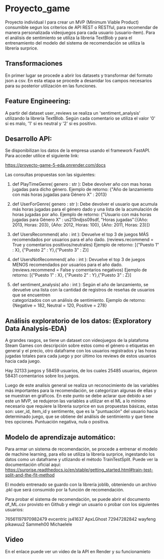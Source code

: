# Proyecto_game
Proyecto individual I para crear un MVP (Minimum Viable Product) consumible segun los criterios de API REST o RESTful, para recomendar de manera personalizada videojuegos para cada usuario (usuario-item). Para el análisis de sentimiento se utiliza la libreria TextBlob y para el entrenamiento del modelo del sistema de recomendación se utiliza la librería surprice. 

## Transformaciones
En primer lugar se procede a abrir los datasets y transformar del formato json a csv. En esta etapa se procede a desanidar los campos necesarios para su posterior utilización en las funciones. 

## Feature Engineering: 
A partir del dataset user_reviews se realiza un 'sentiment_analysis' utilizando la librería TextBlob. Según cada comentario se utiliza el valor '0' si es malo, '1' si es neutral y '2' si es positivo. 

## Desarrollo API: 
Se disponibilizan los datos de la empresa usando el framework FastAPI. Para acceder utilice el siguiente link:

https://proyecto-game-5-eda.onrender.com/docs

Las consultas propuestas son las siguientes:

  1) def PlayTimeGenre( genero : str ): Debe devolver año con mas horas jugadas para dicho género.
  Ejemplo de retorno: {"Año de lanzamiento con más horas jugadas para Género X" : 2013}
  
  2) def UserForGenre( genero : str ): Debe devolver el usuario que acumula más horas jugadas para el género dado y una lista de la acumulación de horas jugadas por año.
  Ejemplo de retorno: {"Usuario con más horas jugadas para Género X" : us213ndjss09sdf, "Horas jugadas":[{Año: 2013, Horas: 203}, {Año: 2012, Horas: 100}, {Año: 2011, Horas:   23}]}
  
  3) def UsersRecommend( año : int ): Devuelve el top 3 de juegos MÁS recomendados por usuarios para el año dado. (reviews.recommend = True y comentarios positivos/neutrales)
  Ejemplo de retorno: [{"Puesto 1" : X}, {"Puesto 2" : Y},{"Puesto 3" : Z}]
  
  4) def UsersNotRecommend( año : int ): Devuelve el top 3 de juegos MENOS recomendados por usuarios para el año dado. (reviews.recommend = False y comentarios negativos)
  Ejemplo de retorno: [{"Puesto 1" : X}, {"Puesto 2" : Y},{"Puesto 3" : Z}]
  
  5) def sentiment_analysis( año : int ): Según el año de lanzamiento, se devuelve una lista con la cantidad de registros de reseñas de usuarios que se encuentren    
   categorizados con un análisis de sentimiento. Ejemplo de retorno: {Negative = 182, Neutral = 120, Positive = 278}

## Análisis exploratorio de los datos: (Exploratory Data Analysis-EDA)

A grandes rasgos, se tiene un dataset con videojuegos de la platafoma Steam Games con descripción sobre estos como el género o etiquetas en general y el precio, otro dataframe con los usuarios registrados y las horas jugadas totales para cada juego y por último los reviews de estos usuarios hacia cada juego. 

Hay 32133  juegos y 58459 usuarios, de los cuales 25485 usuarios,  dejaron 58431 comentarios sobre los juegos. 

Luego de este analisis general se realiza un reconocimiento de las variables más importantes para la recomendación, se categorizan algunas de ellas y se muestran en gráficos. En este punto se debe aclarar que debido a ser este un MVP, se redujeron las variables a utilizar en el ML a lo mínimo necesario que requiere la libreria surprice en sus propuestas básicas, estas son: user_id, item_id y sentimente, que es la "puntuación" del usuario hacia determinado juego, que se obtiene del análisis de sentimiento y que tiene tres opciones. Puntuación negativa, nula o positiva.

## Modelo de aprendizaje automático:

Para armar un sistema de recomendación, se procede a entrenar el modelo de machine learning, para ello se utiliza la librería surprice, ingestando los datos como un dataframe y utlizando el método TrainTestSplit. Puede ver la documentación oficial aquí: https://surprise.readthedocs.io/en/stable/getting_started.html#train-test-split-and-the-fit-method

El modelo entrenado se guardo con la librería joblib, obteniendo un archivo .pkl que será consumido por la función de recomendación. 

Para probar el sistema de recomendación, se puede abrir el documento df_ML.csv provisto en Github y elegir un usuario o probar con los siguientes usuarios:

76561197970982479
evcentric
js41637
ApxLGhost
72947282842
wayfeng
pikawuu2
Sammeh00
Michaelele

## Video 
En el enlace puede ver un video de la API en Render y su funcionamieto
 
